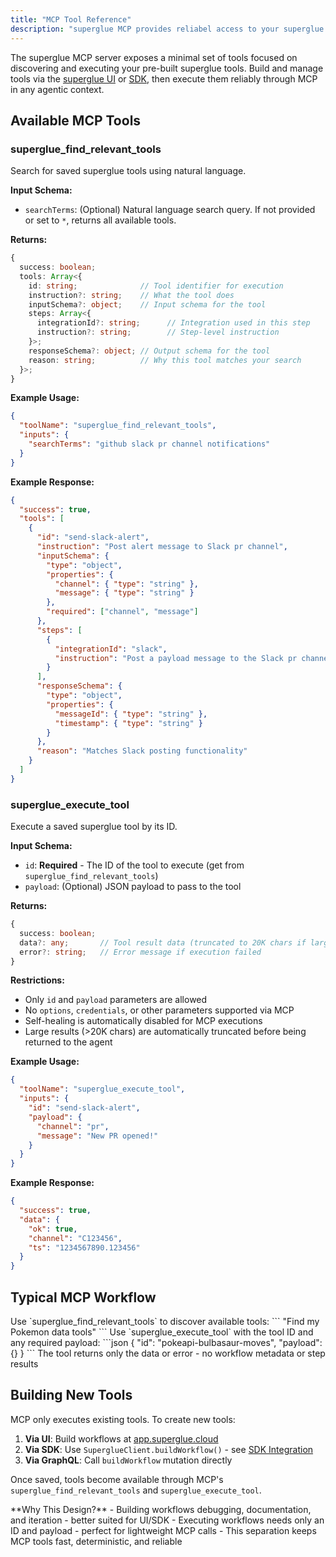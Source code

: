 ```yaml
---
title: "MCP Tool Reference"
description: "superglue MCP provides reliabel access to your superglue tools that run in production."
---
```


The superglue MCP server exposes a minimal set of tools focused on discovering and executing your pre-built superglue tools. Build and manage tools via the [superglue UI](https://app.superglue.cloud) or [SDK](/agent-builders/sdk-integration), then execute them reliably through MCP in any agentic context.

## Available MCP Tools

### superglue_find_relevant_tools

Search for saved superglue tools using natural language.

**Input Schema:**
- `searchTerms`: (Optional) Natural language search query. If not provided or set to `*`, returns all available tools.

**Returns:**
```typescript
{
  success: boolean;
  tools: Array<{
    id: string;              // Tool identifier for execution
    instruction?: string;    // What the tool does
    inputSchema?: object;    // Input schema for the tool
    steps: Array<{
      integrationId?: string;      // Integration used in this step
      instruction?: string;        // Step-level instruction
    }>;
    responseSchema?: object; // Output schema for the tool
    reason: string;          // Why this tool matches your search
  }>;
}

```

**Example Usage:**
```json
{
  "toolName": "superglue_find_relevant_tools",
  "inputs": {
    "searchTerms": "github slack pr channel notifications"
  }
}
```

**Example Response:**
```json
{
  "success": true,
  "tools": [
    {
      "id": "send-slack-alert",
      "instruction": "Post alert message to Slack pr channel",
      "inputSchema": {
        "type": "object",
        "properties": {
          "channel": { "type": "string" },
          "message": { "type": "string" }
        },
        "required": ["channel", "message"]
      },
      "steps": [
        {
          "integrationId": "slack",
          "instruction": "Post a payload message to the Slack pr channel"
        }
      ],
      "responseSchema": {
        "type": "object",
        "properties": {
          "messageId": { "type": "string" },
          "timestamp": { "type": "string" }
        }
      },
      "reason": "Matches Slack posting functionality"
    }
  ]
}
```

### superglue_execute_tool

Execute a saved superglue tool by its ID.

**Input Schema:**
- `id`: **Required** - The ID of the tool to execute (get from `superglue_find_relevant_tools`)
- `payload`: (Optional) JSON payload to pass to the tool

**Returns:**
```typescript
{
  success: boolean;
  data?: any;       // Tool result data (truncated to 20K chars if large)
  error?: string;   // Error message if execution failed
}
```

**Restrictions:**
- Only `id` and `payload` parameters are allowed
- No `options`, `credentials`, or other parameters supported via MCP
- Self-healing is automatically disabled for MCP executions
- Large results (>20K chars) are automatically truncated before being returned to the agent

**Example Usage:**
```json
{
  "toolName": "superglue_execute_tool",
  "inputs": {
    "id": "send-slack-alert",
    "payload": {
      "channel": "pr",
      "message": "New PR opened!"
    }
  }
}
```

**Example Response:**
```json
{
  "success": true,
  "data": {
    "ok": true,
    "channel": "C123456",
    "ts": "1234567890.123456"
  }
}
```

## Typical MCP Workflow

<Steps>
  <Step title="Search for Tools">
    Use `superglue_find_relevant_tools` to discover available tools:
    ```
    "Find my Pokemon data tools"
    ```
  </Step>
  <Step title="Execute Tool">
    Use `superglue_execute_tool` with the tool ID and any required payload:
    ```json
    {
      "id": "pokeapi-bulbasaur-moves",
      "payload": {}
    }
    ```
  </Step>
  <Step title="Process Results">
    The tool returns only the data or error - no workflow metadata or step results
  </Step>
</Steps>

## Building New Tools

MCP only executes existing tools. To create new tools:

1. **Via UI**: Build workflows at [app.superglue.cloud](https://app.superglue.cloud)
2. **Via SDK**: Use `SuperglueClient.buildWorkflow()` - see [SDK Integration](/agent-builders/sdk-integration)
3. **Via GraphQL**: Call `buildWorkflow` mutation directly

Once saved, tools become available through MCP's `superglue_find_relevant_tools` and `superglue_execute_tool`.

<Info>
**Why This Design?**
- Building workflows debugging, documentation, and iteration - better suited for UI/SDK
- Executing workflows needs only an ID and payload - perfect for lightweight MCP calls
- This separation keeps MCP tools fast, deterministic, and reliable
</Info>